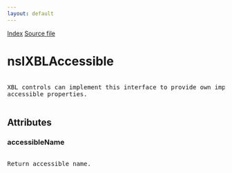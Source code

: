 ```yaml
---
layout: default
---
```

<div id='links'><a href="../index.html">Index</a>
<a href="http://dxr.mozilla.org/mozilla-central/source/accessible/interfaces/nsIXBLAccessible.idl">Source file</a>
</div>

# nsIXBLAccessible #
<pre>  
XBL controls can implement this interface to provide own implementation of  
accessible properties.  
  
</pre>
## Attributes ##

### accessibleName ###
<pre>  
Return accessible name.  
  
</pre>